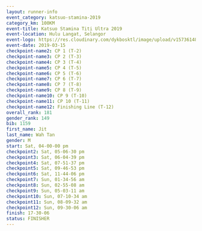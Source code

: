```yaml
--- 
layout: runner-info 
event_category: katsuo-stamina-2019 
category_km: 100KM 
event-title: Katsuo Stamina Titi Ultra 2019 
event-location: Hulu Langat, Selangor 
event-logo: https://res.cloudinary.com/dykbosktl/image/upload/v1573614825/Logo/Logo_p7ft6n.png 
event-date: 2019-03-15 
checkpoint-name2: CP 1 (T-2) 
checkpoint-name3: CP 2 (T-3) 
checkpoint-name4: CP 3 (T-4) 
checkpoint-name5: CP 4 (T-5) 
checkpoint-name6: CP 5 (T-6) 
checkpoint-name7: CP 6 (T-7) 
checkpoint-name8: CP 7 (T-8) 
checkpoint-name9: CP 8 (T-9) 
checkpoint-name10: CP 9 (T-10) 
checkpoint-name11: CP 10 (T-11) 
checkpoint-name12: Finishing Line (T-12) 
overall_rank: 181
gender_rank: 149
bib: 1159
first_name: Jit
last_name: Wah Tan
gender: M
start: Sat, 04-00-00 pm
checkpoint2: Sat, 05-06-30 pm
checkpoint3: Sat, 06-04-39 pm
checkpoint4: Sat, 07-51-37 pm
checkpoint5: Sat, 09-46-53 pm
checkpoint6: Sat, 11-44-06 pm
checkpoint7: Sun, 01-34-56 am
checkpoint8: Sun, 02-55-08 am
checkpoint9: Sun, 05-03-11 am
checkpoint10: Sun, 07-10-34 am
checkpoint11: Sun, 08-09-32 am
checkpoint12: Sun, 09-30-06 am
finish: 17-30-06
status: FINISHER
--- 
```

